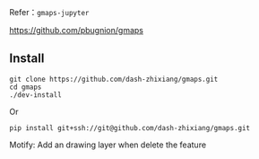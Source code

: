 Refer：`gmaps-jupyter`

https://github.com/pbugnion/gmaps

## Install

```
git clone https://github.com/dash-zhixiang/gmaps.git
cd gmaps
./dev-install
```
Or
```
pip install git+ssh://git@github.com/dash-zhixiang/gmaps.git

```

Motify:
Add an drawing layer when delete the feature
